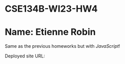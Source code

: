 # CSE134B-WI23-HW4
# Name: Etienne Robin

Same as the previous homeworks but with *JavaScript*!

Deployed site URL:
